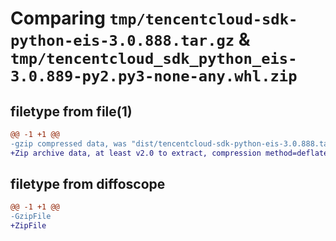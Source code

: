 # Comparing `tmp/tencentcloud-sdk-python-eis-3.0.888.tar.gz` & `tmp/tencentcloud_sdk_python_eis-3.0.889-py2.py3-none-any.whl.zip`

## filetype from file(1)

```diff
@@ -1 +1 @@
-gzip compressed data, was "dist/tencentcloud-sdk-python-eis-3.0.888.tar", last modified: Wed May 10 02:13:02 2023, max compression
+Zip archive data, at least v2.0 to extract, compression method=deflate
```

## filetype from diffoscope

```diff
@@ -1 +1 @@
-GzipFile
+ZipFile
```

